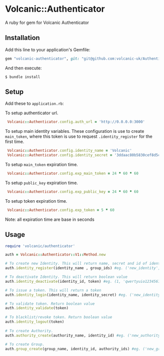 # Volcanic::Authenticator

A ruby for gem for Volcanic Authenticator

## Installation

Add this line to your application's Gemfile:


```ruby
gem "volcanic-authenticator", git: "git@github.com:volcanic-uk/Authenticator-ruby-gem.git"
```

And then execute:

    $ bundle install
    
## Setup

Add these to `application.rb`:

To setup authenticator url.
```ruby
 Volcanic::Authenticator.config.auth_url = 'http://0.0.0.0:3000'
```

To setup main identity variables. These configuration is use to create `main_token`, where this token is use to request `.identity_register` for the first time.
```ruby
 Volcanic::Authenticator.config.identity_name = 'Volcanic'
 Volcanic::Authenticator.config.identity_secret = '3ddaac80b5830cef8d5ca39d958954b3f4afbba2'
```

To setup `main_token` expiration time.
```ruby
 Volcanic::Authenticator.config.exp_main_token = 24 * 60 * 60 
```

To setup `public_key` expiration time.
```ruby
 Volcanic::Authenticator.config.exp_public_key = 24 * 60 * 60
```

To setup token expiration time.
```ruby
 Volcanic::Authenticator.config.exp_token = 5 * 60
```

Note: all expiration time are base in seconds

## Usage

```ruby
require 'volcanic/authenticator'

auth = Volcanic::Authenticator::V1::Method.new

# To create new Identity. This will return name, secret and id of identity.
auth.identity_register(identity_name , group_ids) #eg. ('new_identity', [1,2])

# To deactivate Identity. This will return boolean value
auth.identity_deactivate(identity_id, token) #eg. (1, 'qwertyuio1234567890.Bioasdknji029837y4rb')

# To issue a token. This will return a token
auth.identity_login(identity_name, identity_secret) #eg. ('new_identity', 'qwertyuio1234567890')

# To validate token. Return boolean value
auth.identity_validate(token) 
 
# To blacklist/revoke token. Return boolean value
auth.identity_logout(token)
 
# To create Authority.
auth.authority_create(authority_name, identity_id) #eg. ('new_authority', 1)
 
# To create Group.
auth.group_create(group_name, identity_id, authority_ids) #eg. ('new_group', 1, [1,2])
```